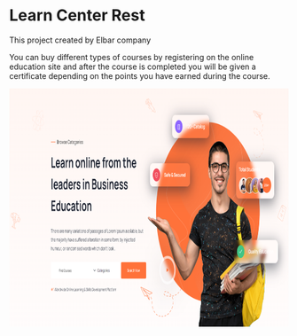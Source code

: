 # Learn Center Rest

This project created by Elbar company

You can buy different types of courses by registering on the online education site and after the course is completed you
will be given a certificate depending on the points you have earned during the course.

<img alt="alt text" height="430" src="https://github.com/elbar-org/learn-center-rest/blob/master/src/main/resources/static/img/zoomy.PNG" width="950"/>
